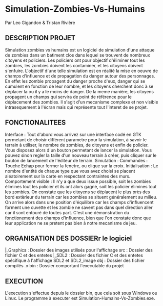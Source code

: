 # Simulation-Zombies-Vs-Humains #
Par Leo Gigandon & Tristan Rivière


## DESCRIPTION PROJET
Simulation zombies vs humains est un logiciel de simulation d'une attaque de zombies dans un batiment clos dans lequel se trouvent de nombreux citoyens et policiers. Les policiers ont pour objectif d'éliminer tout les zombies, les zombies doivent les contaminer, et les citoyens doivent s'enfuire.
L'objectif d'une telle simulation est en réalité la mise en oeuvre de champs d'influence et de propagation du danger autour des personnages. En effet les zombie propagent du danger proche d'eux, danger qui se cumulent en fonction de leur nombre, et les citoyens cherchent donc à se déplacer la ou il y a le moins de danger. De la meme manière, les citoyens propagent un champs qui servira de point de référence pour le déplacement des zombies. Il s'agit d'un mecanisme complexe et non visible intrasequement à l'écran mais qui représente tout l'interet de se projet.

## FONCTIONALITEES
Interface :
	Tout d'abord vous arrivez sur une interface codé en GTK permetant de choisir différent parametre pour la simulation, à savoir le terrain à utiliser, le nombre de zombies, de citoyens et enfin de policier. Vous disposez alors d'un bouton permetant de lancer la simulation.
	Vous pouvez sinon regler la taille d'un nouveau terrain à créer, puis cliquer sur le bouton de lancement de l'éditeur de terrain.
Simutation : 
	Commandes : Touche Echap pour fermer la fenetre, ou clique sur la croix.
	Initialisation : Le nombre d'entité de chaque type que vous avez choisi se placent aléatoirement sur la carte en respectant contraintes des murs.
	Comportement visible : Il n'y a que deux issue possible, soit les zombies élimines tout les policier et ils ont alors gagné, soit les policier élimines tout les zombies.
	On constate que les citoyens se déplacent le plus près des bord extèrieur du terrain car les zombies se situent généralement au milieu. On arrive alors dans une position d'équilibre car les champs d'influencent forment une cuvette et les zombie ne savent pas dans quel direction aller car il sont entouré de toutes part. C'est une démonstration du fonctionement des champs d'influence, bien que l'on constate donc que leur application ne se pretent pas bien à notre mecanisme de jeu.


## ORGANISATION DES DOSSIERr le logiciel
  |_Graphics  : Dossier des images utilisés pour l'affichage
src			  : Dossier des fichier C et des entetes
  |_SDL2	  : Dossier des fichier C et des entetes spécifique à l'affichage SDL2 et SDL2_image
obj			  : Dossier des fichier compilés .o
bin			  : Dossier comportant l'executable du projet


## EXECUTION
L'execution s'effectue depuis le dossier bin, que cela soit sous Windows ou Linux.
Le programme à executer est Simulation-Humains-Vs-Zombies.exe.
